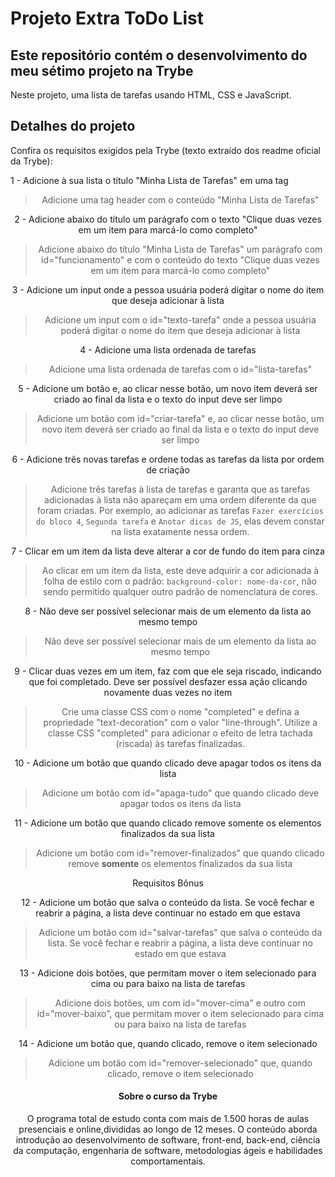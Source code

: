 # Projeto Extra ToDo List
## Este repositório contém o desenvolvimento do meu sétimo projeto na Trybe

Neste projeto, uma lista de tarefas usando HTML, CSS e JavaScript.

## Detalhes do projeto

Confira os requisitos exigidos pela Trybe (texto extraído dos readme oficial da Trybe):

1 - Adicione à sua lista o título "Minha Lista de Tarefas" em uma tag <header>

> Adicione uma tag header com o conteúdo "Minha Lista de Tarefas"

2 - Adicione abaixo do título um parágrafo com o texto "Clique duas vezes em um item para marcá-lo como completo"

> Adicione abaixo do título "Minha Lista de Tarefas" um parágrafo com id="funcionamento" e com o conteúdo do texto "Clique duas vezes em um item para marcá-lo como completo"

3 - Adicione um input onde a pessoa usuária poderá digitar o nome do item que deseja adicionar à lista

> Adicione um input com o id="texto-tarefa" onde a pessoa usuária poderá digitar o nome do item que deseja adicionar à lista

4 - Adicione uma lista ordenada de tarefas

> Adicione uma lista ordenada de tarefas com o id="lista-tarefas"

5 - Adicione um botão e, ao clicar nesse botão, um novo item deverá ser criado ao final da lista e o texto do input deve ser limpo

> Adicione um botão com id="criar-tarefa" e, ao clicar nesse botão, um novo item deverá ser criado ao final da lista e o texto do input deve ser limpo

6 - Adicione três novas tarefas e ordene todas as tarefas da lista por ordem de criação

> Adicione três tarefas à lista de tarefas e garanta que as tarefas adicionadas à lista não apareçam em uma ordem diferente da que foram criadas. Por exemplo, ao adicionar as tarefas `Fazer exercícios do bloco 4`, `Segunda tarefa` e `Anotar dicas de JS`, elas devem constar na lista exatamente nessa ordem.

7 - Clicar em um item da lista deve alterar a cor de fundo do item para cinza

> Ao clicar em um item da lista, este deve adquirir a cor adicionada à folha de estilo com o padrão: `background-color: nome-da-cor`, não sendo permitido qualquer outro padrão de nomenclatura de cores.

8 - Não deve ser possível selecionar mais de um elemento da lista ao mesmo tempo

> Não deve ser possível selecionar mais de um elemento da lista ao mesmo tempo

9 - Clicar duas vezes em um item, faz com que ele seja riscado, indicando que foi completado. Deve ser possível desfazer essa ação clicando novamente duas vezes no item

> Crie uma classe CSS com o nome "completed" e defina a propriedade "text-decoration" com o valor "line-through". Utilize a classe CSS "completed" para adicionar o efeito de letra tachada (riscada) às tarefas finalizadas.

10 - Adicione um botão que quando clicado deve apagar todos os itens da lista

> Adicione um botão com id="apaga-tudo" que quando clicado deve apagar todos os itens da lista

11 - Adicione um botão que quando clicado remove somente os elementos finalizados da sua lista

> Adicione um botão com id="remover-finalizados" que quando clicado remove **somente** os elementos finalizados da sua lista

Requisitos Bônus

12 - Adicione um botão que salva o conteúdo da lista. Se você fechar e reabrir a página, a lista deve continuar no estado em que estava

> Adicione um botão com id="salvar-tarefas" que salva o conteúdo da lista. Se você fechar e reabrir a página, a lista deve continuar no estado em que estava

13 - Adicione dois botões, que permitam mover o item selecionado para cima ou para baixo na lista de tarefas

> Adicione dois botões, um com id="mover-cima" e outro com id="mover-baixo", que permitam mover o item selecionado para cima ou para baixo na lista de tarefas

14 - Adicione um botão que, quando clicado, remove o item selecionado

> Adicione um botão com id="remover-selecionado" que, quando clicado, remove o item selecionado

#### Sobre o curso da Trybe
O programa total de estudo conta com mais de 1.500 horas de aulas presenciais e online,divididas ao longo de 12 meses. O conteúdo aborda introdução ao desenvolvimento de software, front-end, back-end, ciência da computação, engenharia de software, metodologias ágeis e habilidades comportamentais.